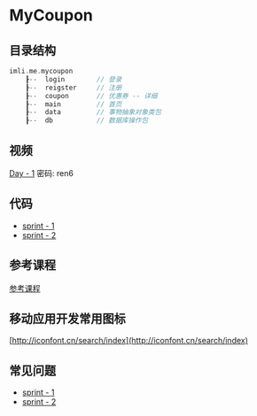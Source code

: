 # MyCoupon

## 目录结构
```c
imli.me.mycoupon
    ┠--  login        // 登录
    ┠--  reigster     // 注册
    ┠--  coupon       // 优惠券 -- 详细
    ┠--  main         // 首页
    ┠--  data         // 事物抽象对象类包
    ┠--  db           // 数据库操作包
```

## 视频
[Day - 1](https://pan.baidu.com/s/1fwz5tEJegJrfnh9Ipd1wxg) 密码: ren6 

## 代码
* [sprint - 1](./code/day1.zip)
* [sprint - 2](./code/day1.zip)

## 参考课程
[参考课程](https://github.com/dev-emmon/Courseware)

## 移动应用开发常用图标
[http://iconfont.cn/search/index](http://iconfont.cn/search/index)

## 常见问题
* [sprint - 1](./question/day1.md)
* [sprint - 2](./question/day2.md)
